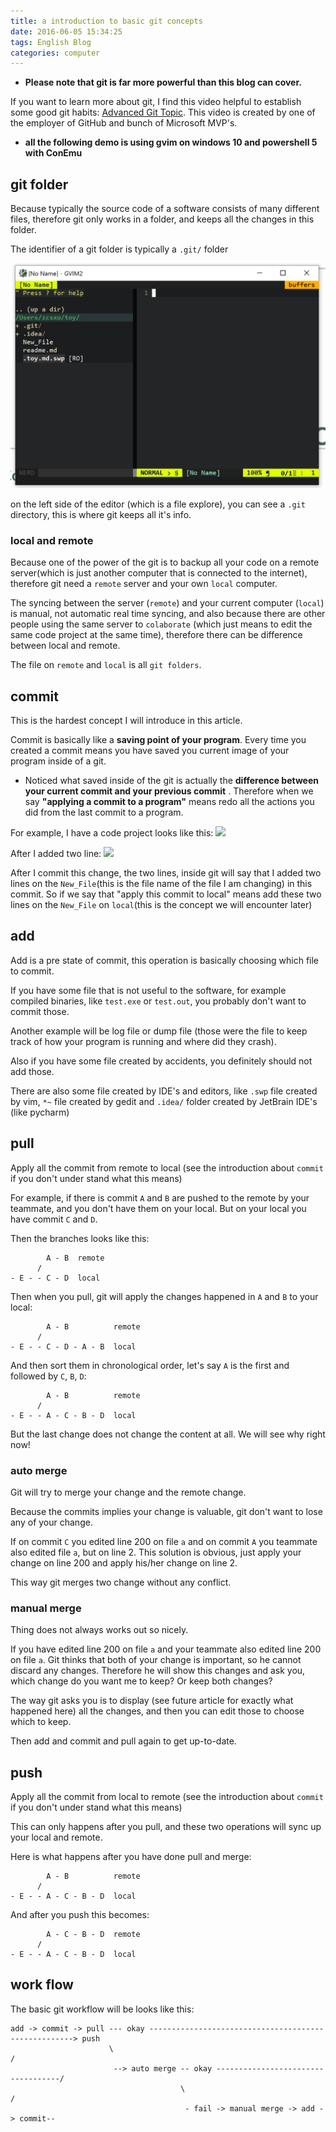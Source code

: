 ```yaml
---
title: a introduction to basic git concepts
date: 2016-06-05 15:34:25
tags: English Blog
categories: computer
---
```


* **Please note that git is far more powerful than this blog can cover.**

If you want to learn more about git, 
I find this video helpful to establish some good git habits:
[Advanced Git Topic](https://channel9.msdn.com/events/MVP-RD-Americas/GitHub--Microsoft-Partnership/GH3-AdvancedGit-commits-stash-stagingarea).
This video is created by one of the employer of GitHub and bunch of Microsoft MVP's.


* **all the following demo is using gvim on windows 10 and powershell 5 with ConEmu**

## git folder

Because typically the source code of a software consists of many different files, 
therefore git only works in a folder, and keeps all the changes in this folder.

The identifier of a git folder is typically a `.git/` folder

![](./images/git_concepts/dot_git_folder.PNG)

on the left side of the editor (which is a file explore), you can see a `.git` directory, this is where git keeps all it's info.

### local and remote

Because one of the power of the git is to backup all your code on a remote server(which is just another computer that is connected to the internet),
therefore git need a `remote` server and your own `local` computer.

The syncing between the server (`remote`) and your current computer (`local`) is manual, not automatic real time syncing,
and also because there are other people using the same server to `colaborate` (which just means to edit the same code project at the same time), therefore there can be difference between local and remote.

The file on `remote` and `local` is all `git folders`.


## commit 
This is the hardest concept I will introduce in this article.

Commit is basically like a **saving point of your program**. 
Every time you created a commit means you have saved you current image of your program inside of a git.

* Noticed what saved inside of the git is actually the **difference between your current commit and your previous commit** .
Therefore when we say **"applying a commit to a program"** means redo all the actions you did from the last commit to a program.

For example, I have a code project looks like this:
![](/images/git_concepts/befor_change.PNG)

After I added two line:
![](/images/git_concepts/after_change.PNG)

After I commit this change, the two lines, inside git will say that I added two lines on the `New_File`(this is the file name of the file I am changing) in this commit.
So if we say that "apply this commit to local" means add these two lines on the `New_File` on `local`(this is the concept we will encounter later) 


## add 

Add is a pre state of commit, this operation is basically choosing which file to commit.

If you have some file that is not useful to the software,
for example compiled binaries, like `test.exe` or `test.out`, you probably don't want to commit those.

Another example will be log file or dump file (those were the file to keep track of how your program is running and where did they crash).

Also if you have some file created by accidents, you definitely should not add those.

There are also some file created by IDE's and editors, like `.swp` file created by vim, `*~` file created by gedit and `.idea/` folder created by JetBrain IDE's (like pycharm)

## pull

Apply all the commit from remote to local (see the introduction about `commit` if you don't under stand what this means)

For example, if there is commit `A` and `B` are pushed to the remote by your teammate,
and you don't have them on your local.
But on your local you have commit `C` and `D`.

Then the branches looks like this:

```
        A - B  remote
      /
- E - - C - D  local
```

Then when you pull, git will apply the changes happened in `A` and `B` to your local:

```
        A - B          remote
      /
- E - - C - D - A - B  local
```

And then sort them in chronological order, let's say `A` is the first and followed by `C`, `B`, `D`:

```
        A - B          remote
      /
- E - - A - C - B - D  local
```

But the last change does not change the content at all. We will see why right now!

### auto merge

Git will try to merge your change and the remote change. 

Because the commits implies your change is valuable, git don't want to lose any of your change.

If on commit `C` you edited line 200 on file `a` and on commit `A` you teammate also edited file `a`, but on line 2.
This solution is obvious, just apply your change on line 200 and apply his/her change on line 2.

This way git merges two change without any conflict.

### manual merge

Thing does not always works out so nicely.

If you have edited line 200 on file `a` and your teammate also edited line 200 on file `a`.
Git thinks that both of your change is important, so he cannot discard any changes. 
Therefore he will show this changes and ask you, which change do you want me to keep? Or keep both changes?

The way git asks you is to display (see future article for exactly what happened here) all the changes,
and then you can edit those to choose which to keep.

Then add and commit and pull again to get up-to-date.

## push

Apply all the commit from local to remote (see the introduction about `commit` if you don't under stand what this means)

This can only happens after you pull, and these two operations will sync up your local and remote.

Here is what happens after you have done pull and merge:

```
        A - B          remote
      /
- E - - A - C - B - D  local
```

And after you push this becomes:

```
        A - C - B - D  remote
      /
- E - - A - C - B - D  local
```

## work flow

The basic git workflow will be looks like this:

```
add -> commit -> pull --- okay -----------------------------------------------------> push
                      \                                                           /
                       --> auto merge -- okay -----------------------------------/
                                      \                                         /
                                       - fail -> manual merge -> add -> commit-- 
```
